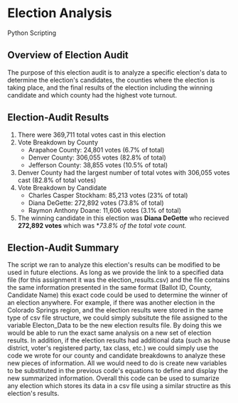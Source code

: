 # **Election Analysis**
Python Scripting

## Overview of Election Audit

The purpose of this election audit is to analyze a specific election's data to determine the election's candidates, the counties where the election is taking place, and the final results of the election including the winning candidate and which county had the highest vote turnout.

## Election-Audit Results

1. There were 369,711 total votes cast in this election
2. Vote Breakdown by County
   * Arapahoe County: 24,801 votes (6.7% of total)
   * Denver County: 306,055 votes (82.8% of total)
   * Jefferson County: 38,855 votes (10.5% of total)
3. Denver County had the largest number of total votes with 306,055 votes cast (82.8% of total votes)
4. Vote Breakdown by Candidate
   * Charles Casper Stockham: 85,213 votes (23% of total)
   * Diana DeGette: 272,892 votes (73.8% of total)
   * Raymon Anthony Doane: 11,606 votes (3.1% of total)
5. The winning candidate in this election was **Diana DeGette** who recieved **272,892 votes** which was **73.8% of the total vote count.*

## Election-Audit Summary

The script we ran to analyze this election's results can be modified to be used in future elections. As long as we provide the link to a specified data file (for this assignment it was the election_results.csv) and the file contains the same information presented in the same format (Ballot ID, County, Candidate Name) this exact code could be used to determine the winner of an election anywhere. For example, if there was another election in the Colorado Springs region, and the election results were stored in the same type of csv file structure, we could simply subsitute the file assigned to the variable Electon_Data to be the new election results file. By doing this we would be able to run the exact same analysis on a new set of election results. In addition, if the election results had additional data (such as house district, voter's registered party, tax class, etc.) we could simply use the code we wrote for our county and candidate breakdowns to analyze these new pieces of information. All we would need to do is create new variables to be substituted in the previous code's equations to define and display the new summarized information. Overall this code can be used to sumarize any election which stores its data in a csv file using a similar structire as this election's results.
